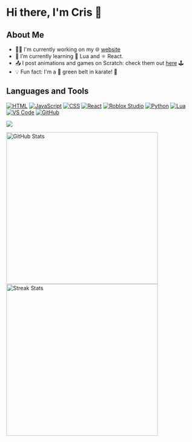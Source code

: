 # Hi there, I'm Cris 👋

## About Me
- 👩‍💻 I'm currently working on my 🌐 [website](https://crismccool.github.io)
- 🌱 I’m currently learning 🌙 Lua and ⚛ React.
- 📤 I post animations and games on Scratch: check them out [here](https://scratch.mit.edu/users/CrisMcCool/) 🕹
- 💡 Fun fact: I'm a 💚 green belt in karate! 🥋

## Languages and Tools
[![HTML](https://img.shields.io/badge/-HTML-E34F26?logo=html5&style=flat&logoColor=white)](https://www.w3.org/html/)
[![JavaScript](https://img.shields.io/badge/-JavaScript-F7DF1E?logo=javascript&style=flat&logoColor=black)](https://developer.mozilla.org/en-US/docs/Web/JavaScript)
[![CSS](https://img.shields.io/badge/-CSS-1572B6?logo=css3&style=flat)](https://developer.mozilla.org/en-US/docs/Web/CSS)
[![React](https://img.shields.io/badge/-React-61DAFB?logo=react&style=flat&logoColor=white)](https://reactjs.org/)
[![Roblox Studio](https://img.shields.io/badge/-Roblox%20Studio-CA2B25?logo=roblox&style=flat)](https://www.roblox.com/create)
[![Python](https://img.shields.io/badge/-Python-3776AB?logo=python&style=flat&logoColor=white)](https://www.python.org/)
[![Lua](https://img.shields.io/badge/-Lua-2C2D72?logo=lua&style=flat)](https://www.lua.org/)
[![VS Code](https://img.shields.io/badge/-VS%20Code-007ACC?logo=visualstudiocode&style=flat)](https://code.visualstudio.com/)
[![GitHub](https://img.shields.io/badge/-GitHub-181717?logo=github&style=flat)](https://github.com/)

![](https://komarev.com/ghpvc/?username=CrisMcCool) 

<p float="left">
  <img src="https://github-readme-stats.vercel.app/api?username=CrisMcCool&hide_title=false&hide_rank=false&show_icons=true&include_all_commits=false&count_private=true&disable_animations=false&theme=github_dark&locale=en&hide_border=true&custom_title=My%20Stats" alt="GitHub Stats" width="400" />
  <img src="https://streak-stats.demolab.com?user=CrisMcCool&locale=en&mode=daily&theme=github_dark&hide_border=true&border_radius=5&date_format=j%20M%5B%20Y%5D" alt="Streak Stats" width="400" /> 
</p>
